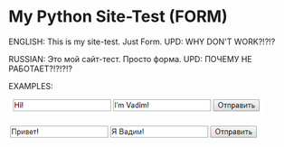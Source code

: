 # My Python Site-Test (FORM)


ENGLISH:
This is my site-test. Just Form.
UPD: WHY DON'T WORK?!?!?

RUSSIAN:
Это мой сайт-тест. Просто форма.
UPD: ПОЧЕМУ НЕ РАБОТАЕТ?!?!?!?

EXAMPLES:

![EXAMPLE_ENG](examples/EXAMPLE_ENG.png)

![EXAMPLE_RUS](examples/EXAMPLE_RUS.png)

